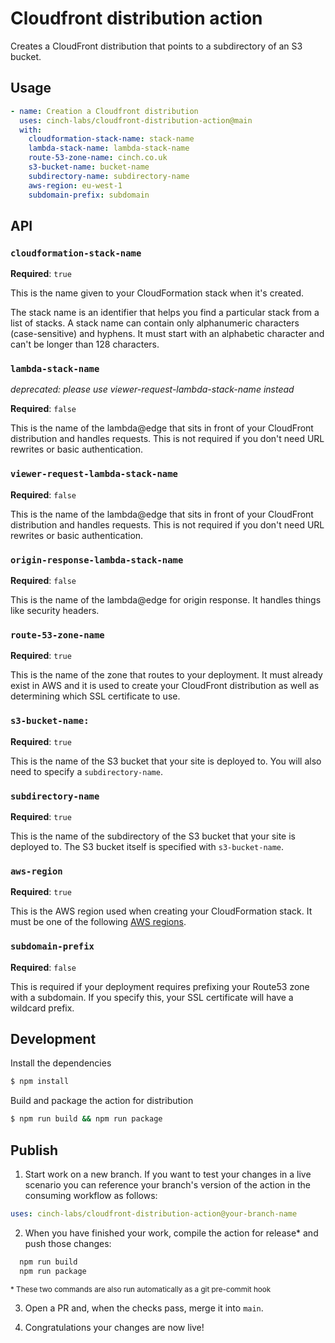 # Cloudfront distribution action

Creates a CloudFront distribution that points to a subdirectory of an S3 bucket.

## Usage

```yaml
- name: Creation a Cloudfront distribution
  uses: cinch-labs/cloudfront-distribution-action@main
  with:
    cloudformation-stack-name: stack-name
    lambda-stack-name: lambda-stack-name
    route-53-zone-name: cinch.co.uk
    s3-bucket-name: bucket-name
    subdirectory-name: subdirectory-name
    aws-region: eu-west-1
    subdomain-prefix: subdomain
```

## API

### `cloudformation-stack-name`

**Required**: `true`

This is the name given to your CloudFormation stack when it's created.

The stack name is an identifier that helps you find a particular stack from a list of stacks. A stack name can contain only alphanumeric characters (case-sensitive) and hyphens. It must start with an alphabetic character and can't be longer than 128 characters.

### `lambda-stack-name`

_deprecated: please use viewer-request-lambda-stack-name instead_

**Required**: `false`

This is the name of the lambda@edge that sits in front of your CloudFront distribution and handles requests. This is not required if you don't need URL rewrites or basic authentication.

### `viewer-request-lambda-stack-name`

**Required**: `false`

This is the name of the lambda@edge that sits in front of your CloudFront distribution and handles requests. This is not required if you don't need URL rewrites or basic authentication.

### `origin-response-lambda-stack-name`

**Required**: `false`

This is the name of the lambda@edge for origin response. It handles things like security headers.

### `route-53-zone-name`

**Required**: `true`

This is the name of the zone that routes to your deployment. It must already exist in AWS and it is used to create your CloudFront distribution as well as determining which SSL certificate to use.

### `s3-bucket-name:`

**Required**: `true`

This is the name of the S3 bucket that your site is deployed to. You will also need to specify a `subdirectory-name`.

### `subdirectory-name`

**Required**: `true`

This is the name of the subdirectory of the S3 bucket that your site is deployed to. The S3 bucket itself is specified with `s3-bucket-name`.

### `aws-region`

**Required**: `true`

This is the AWS region used when creating your CloudFormation stack. It must be one of the following [AWS regions](https://docs.aws.amazon.com/AmazonRDS/latest/UserGuide/Concepts.RegionsAndAvailabilityZones.html).

### `subdomain-prefix`

**Required**: `false`

This is required if your deployment requires prefixing your Route53 zone with a subdomain. If you specify this, your SSL certificate will have a wildcard prefix.

## Development

Install the dependencies

```bash
$ npm install
```

Build and package the action for distribution

```bash
$ npm run build && npm run package
```

## Publish

1. Start work on a new branch. If you want to test your changes in a live scenario you can reference your branch's version of the action in the consuming workflow as follows:

```yaml
uses: cinch-labs/cloudfront-distribution-action@your-branch-name
```

2. When you have finished your work, compile the action for release\* and push those changes:

```bash
  npm run build
  npm run package
```

<sub>\* These two commands are also run automatically as a git pre-commit hook</sub>

3. Open a PR and, when the checks pass, merge it into `main`.

4. Congratulations your changes are now live!
